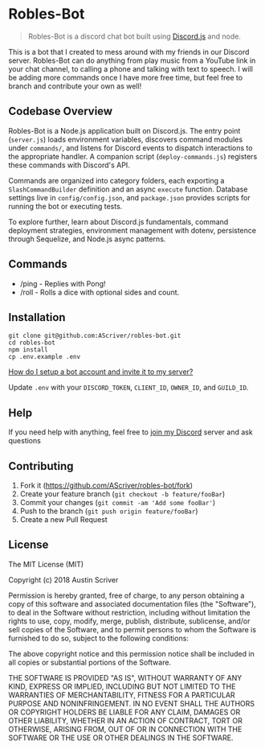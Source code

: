 # Robles-Bot

> Robles-Bot is a discord chat bot built using [Discord.js](https://discord.js.org/#/) and node.

This is a bot that I created to mess around with my friends in our Discord server. Robles-Bot can do anything from play music from a YouTube link in your chat channel, to calling a phone and talking with text to speech. I will be adding more commands once I have more free time, but feel free to branch and contribute your own as well!

## Codebase Overview

Robles-Bot is a Node.js application built on Discord.js. The entry point (`server.js`) loads environment variables, discovers command modules under `commands/`, and listens for Discord events to dispatch interactions to the appropriate handler. A companion script (`deploy-commands.js`) registers these commands with Discord's API.

Commands are organized into category folders, each exporting a `SlashCommandBuilder` definition and an async `execute` function. Database settings live in `config/config.json`, and `package.json` provides scripts for running the bot or executing tests.

To explore further, learn about Discord.js fundamentals, command deployment strategies, environment management with dotenv, persistence through Sequelize, and Node.js async patterns.

## Commands

- /ping - Replies with Pong!
- /roll - Rolls a dice with optional sides and count.

## Installation

```
git clone git@github.com:AScriver/robles-bot.git
cd robles-bot
npm install
cp .env.example .env
```

[How do I setup a bot account and invite it to my server?](https://discordpy.readthedocs.io/en/rewrite/discord.html)

Update `.env` with your `DISCORD_TOKEN`, `CLIENT_ID`, `OWNER_ID`, and `GUILD_ID`.

## Help

If you need help with anything, feel free to [join my Discord](https://discord.gg/Bm7mnzh) server and ask questions

## Contributing

1. Fork it (<https://github.com/AScriver/robles-bot/fork>)
2. Create your feature branch (`git checkout -b feature/fooBar`)
3. Commit your changes (`git commit -am 'Add some fooBar'`)
4. Push to the branch (`git push origin feature/fooBar`)
5. Create a new Pull Request

## License

The MIT License (MIT)

Copyright (c) 2018 Austin Scriver

Permission is hereby granted, free of charge, to any person obtaining a copy of this software and associated documentation files (the "Software"), to deal in the Software without restriction, including without limitation the rights to use, copy, modify, merge, publish, distribute, sublicense, and/or sell copies of the Software, and to permit persons to whom the Software is furnished to do so, subject to the following conditions:

The above copyright notice and this permission notice shall be included in all copies or substantial portions of the Software.

THE SOFTWARE IS PROVIDED "AS IS", WITHOUT WARRANTY OF ANY KIND, EXPRESS OR IMPLIED, INCLUDING BUT NOT LIMITED TO THE WARRANTIES OF MERCHANTABILITY, FITNESS FOR A PARTICULAR PURPOSE AND NONINFRINGEMENT. IN NO EVENT SHALL THE AUTHORS OR COPYRIGHT HOLDERS BE LIABLE FOR ANY CLAIM, DAMAGES OR OTHER LIABILITY, WHETHER IN AN ACTION OF CONTRACT, TORT OR OTHERWISE, ARISING FROM, OUT OF OR IN CONNECTION WITH THE SOFTWARE OR THE USE OR OTHER DEALINGS IN THE SOFTWARE.
